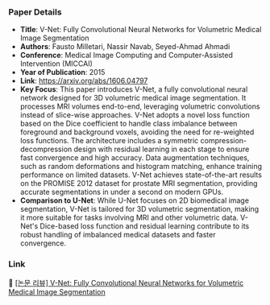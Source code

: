 ### Paper Details
- **Title**: V-Net: Fully Convolutional Neural Networks for Volumetric Medical Image Segmentation
- **Authors**:  Fausto Milletari, Nassir Navab, Seyed-Ahmad Ahmadi
- **Conference**: Medical Image Computing and Computer-Assisted Intervention (MICCAI)
- **Year of Publication**: 2015
- **Link**: https://arxiv.org/abs/1606.04797
- **Key Focus**: This paper introduces V-Net, a fully convolutional neural network designed for 3D volumetric medical image segmentation. It processes MRI volumes end-to-end, leveraging volumetric convolutions instead of slice-wise approaches. V-Net adopts a novel loss function based on the Dice coefficient to handle class imbalance between foreground and background voxels, avoiding the need for re-weighted loss functions. The architecture includes a symmetric compression-decompression design with residual learning in each stage to ensure fast convergence and high accuracy. Data augmentation techniques, such as random deformations and histogram matching, enhance training performance on limited datasets. V-Net achieves state-of-the-art results on the PROMISE 2012 dataset for prostate MRI segmentation, providing accurate segmentations in under a second on modern GPUs.
- **Comparison to U-Net**: While U-Net focuses on 2D biomedical image segmentation, V-Net is tailored for 3D volumetric segmentation, making it more suitable for tasks involving MRI and other volumetric data. V-Net's Dice-based loss function and residual learning contribute to its robust handling of imbalanced medical datasets and faster convergence.

### Link
📝 [[논문 리뷰] V-Net: Fully Convolutional Neural Networks for Volumetric Medical Image Segmentation](https://dony-archive.tistory.com/39)
